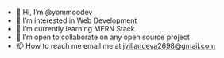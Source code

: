 - 👋 Hi, I’m @yommoodev
- 👀 I’m interested in Web Development
- 🌱 I’m currently learning MERN Stack
- 💞️ I’m open to collaborate on any open source project
- 📫 How to reach me email me at jvillanueva2698@gmail.com

<!---
yommoodev/yommoodev is a ✨ special ✨ repository because its `README.md` (this file) appears on your GitHub profile.
You can click the Preview link to take a look at your changes.
--->
